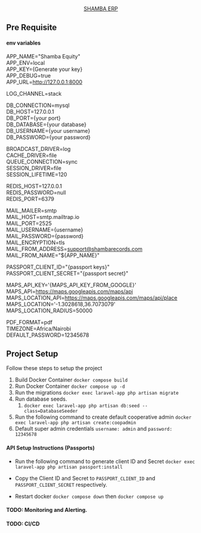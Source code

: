 <p align="center"><a href="https://erp.shambarecords.com">SHAMBA ERP</a></p>

## Pre Requisite

#### env variables

APP_NAME="Shamba Equity"<br>
APP_ENV=local<br>
APP_KEY={Generate your key}<br>
APP_DEBUG=true<br>
APP_URL=http://127.0.0.1:8000<br>

LOG_CHANNEL=stack<br>

DB_CONNECTION=mysql<br>
DB_HOST=127.0.0.1<br>
DB_PORT={your port}<br>
DB_DATABASE={your database}<br>
DB_USERNAME={your username}<br>
DB_PASSWORD={your password}<br>

BROADCAST_DRIVER=log<br>
CACHE_DRIVER=file<br>
QUEUE_CONNECTION=sync<br>
SESSION_DRIVER=file<br>
SESSION_LIFETIME=120<br>

REDIS_HOST=127.0.0.1<br>
REDIS_PASSWORD=null<br>
REDIS_PORT=6379<br>

MAIL_MAILER=smtp<br>
MAIL_HOST=smtp.mailtrap.io<br>
MAIL_PORT=2525<br>
MAIL_USERNAME={username}<br>
MAIL_PASSWORD={password}<br>
MAIL_ENCRYPTION=tls<br>
MAIL_FROM_ADDRESS=support@shambarecords.com<br>
MAIL_FROM_NAME="${APP_NAME}"<br>

PASSPORT_CLIENT_ID="{passport keys}"<br>
PASSPORT_CLIENT_SECRET="{passport secret}"<br>

MAPS_API_KEY='{MAPS_API_KEY_FROM_GOOGLE}'<br>
MAPS_API=https://maps.googleapis.com/maps/api<br>
MAPS_LOCATION_API=https://maps.googleapis.com/maps/api/place<br>
MAPS_LOCATION='-1.3028618,36.7073079'<br>
MAPS_LOCATION_RADIUS=50000<br>

PDF_FORMAT=pdf<br>
TIMEZONE=Africa/Nairobi<br>
DEFAULT_PASSWORD=12345678<br>

## Project Setup

Follow these steps to setup the project

1. Build Docker Container
   `docker compose build`
2. Run Docker Container
   `docker compose up -d`
3. Run the migrations
   `docker exec laravel-app php artisan migrate`
3. Run database seeds.<br>
   1. `docker exec laravel-app php artisan db:seed --class=DatabaseSeeder`
6. Run the following command to create default cooperative admin `docker exec laravel-app php artisan create:coopadmin`
7. Default super admin credentials `username: admin` and `password: 12345678`


#### API Setup Instructions (Passports)

- Run the following command to generate client ID and Secret `docker exec laravel-app php artisan passport:install`
- Copy the Client ID and Secret to `PASSPORT_CLIENT_ID` and `PASSPORT_CLIENT_SECRET` respectively.

- Restart docker `docker compose down` then `docker compose up`

#### TODO: Monitoring and Alerting.

#### TODO: CI/CD
